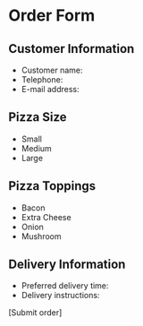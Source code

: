 # Order Form

## Customer Information

- Customer name:
- Telephone:
- E-mail address:

## Pizza Size

- Small
- Medium
- Large

## Pizza Toppings

- Bacon
- Extra Cheese
- Onion
- Mushroom

## Delivery Information

- Preferred delivery time:
- Delivery instructions:

[Submit order]